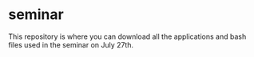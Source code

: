 # seminar
This repository is where you can download all the applications and bash files used in the seminar on July 27th.
